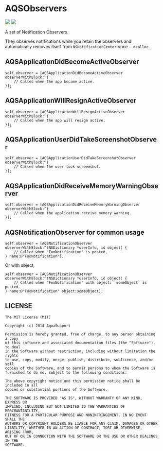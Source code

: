 AQSObservers
============

![](http://img.shields.io/cocoapods/v/AQSObservers.svg?style=flat) [![](http://img.shields.io/travis/AquaSupport/AQSObservers.svg?style=flat)](https://travis-ci.org/AquaSupport/AQSObservers)

A set of Notification Observers.

They observes notifications while you retain the observers and automatically removes itself from `NSNotificationCenter` once `- dealloc`.

AQSApplicationDidBecomeActiveObserver
---

```objc
self.observer = [AQSApplicationDidBecomeActiveObserver observerWithBlock:^{
    // Called when the app became active.
}];
```

AQSApplicationWillResignActiveObserver
---

```objc
self.observer = [AQSApplicationWillResignActiveObserver observerWithBlock:^{
    // Called when the app will resign active.
}];
```

AQSApplicationUserDidTakeScreenshotObserver
---

```objc
self.observer = [AQSApplicationUserDidTakeScreenshotObserver observerWithBlock:^{
    // Called when the user took screenshot.
}];
```

AQSApplicationDidReceiveMemoryWarningObserver
---

```objc
self.observer = [AQSApplicationDidReceiveMemoryWarningObserver observerWithBlock:^{
    // Called when the application receive memory warning.
}];
```

AQSNotificationObserver for common usage
---

```objc
self.observer = [AQSNotificationObserver observerWithBlock:^(NSDictionary *userInfo, id object) {
	// Called when "FooNotification" is posted.
} name:@"FooNotification"];
```

Or with object,

```objc
self.observer = [AQSNotificationObserver observerWithBlock:^(NSDictionary *userInfo, id object) {
	// Called when "FooNotification" with object: `someObject` is posted.
} name:@"FooNotification" object:someObject];
```

LICENSE
---

```
The MIT License (MIT)

Copyright (c) 2014 AquaSupport

Permission is hereby granted, free of charge, to any person obtaining a copy
of this software and associated documentation files (the "Software"), to deal
in the Software without restriction, including without limitation the rights
to use, copy, modify, merge, publish, distribute, sublicense, and/or sell
copies of the Software, and to permit persons to whom the Software is
furnished to do so, subject to the following conditions:

The above copyright notice and this permission notice shall be included in all
copies or substantial portions of the Software.

THE SOFTWARE IS PROVIDED "AS IS", WITHOUT WARRANTY OF ANY KIND, EXPRESS OR
IMPLIED, INCLUDING BUT NOT LIMITED TO THE WARRANTIES OF MERCHANTABILITY,
FITNESS FOR A PARTICULAR PURPOSE AND NONINFRINGEMENT. IN NO EVENT SHALL THE
AUTHORS OR COPYRIGHT HOLDERS BE LIABLE FOR ANY CLAIM, DAMAGES OR OTHER
LIABILITY, WHETHER IN AN ACTION OF CONTRACT, TORT OR OTHERWISE, ARISING FROM,
OUT OF OR IN CONNECTION WITH THE SOFTWARE OR THE USE OR OTHER DEALINGS IN THE
SOFTWARE.
```
